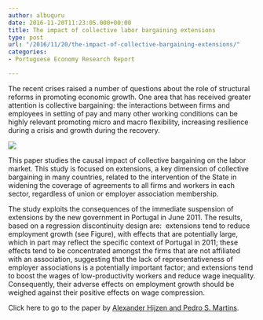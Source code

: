 ```yaml
---
author: albuquru
date: 2016-11-20T11:23:05.000+00:00
title: The impact of collective labor bargaining extensions
type: post
url: "/2016/11/20/the-impact-of-collective-bargaining-extensions/"
categories:
- Portuguese Economy Research Report

---
```

The recent crises raised a number of questions about the role of structural reforms in promoting economic growth. One area that has received greater attention is collective bargaining: the interactions between firms and employees in setting of pay and many other working conditions can be highly relevant promoting micro and macro flexibility, increasing resilience during a crisis and growth during the recovery.

![](/v1585066179/research_report/2016/11/research_report_2016_11_screen-shot-2016-11-20-at-11-31-28-am_xmezim.png)

This paper studies the causal impact of collective bargaining on the labor market. This study is focused on extensions, a key dimension of collective bargaining in many countries, related to the intervention of the State in widening the coverage of agreements to all firms and workers in each sector, regardless of union or employer association membership.

The study exploits the consequences of the immediate suspension of extensions by the new government in Portugal in June 2011. The results, based on a regression discontinuity design are:  extensions tend to reduce employment growth (see Figure), with effects that are potentially large, which in part may reflect the specific context of Portugal in 2011; these effects tend to be concentrated amongst the firms that are not affiliated with an association, suggesting that the lack of representativeness of employer associations is a potentially important factor; and extensions tend to boost the wages of low-productivity workers and reduce wage inequality. Consequently, their adverse effects on employment growth should be weighed against their positive effects on wage compression.

Click here to go to the paper by [Alexander Hijzen and Pedro S. Martins](https://papers.ssrn.com/sol3/papers.cfm?abstract_id=2840148).